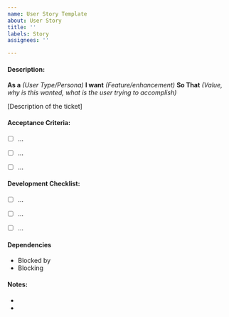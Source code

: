 ```yaml
---
name: User Story Template
about: User Story
title: ''
labels: Story
assignees: ''

---
```


#### Description:

**As a** *(User Type/Persona)* **I want** *(Feature/enhancement)* **So That** *(Value, why is this wanted, what is the user trying to accomplish)*

[Description of the ticket]

#### Acceptance Criteria:
- [ ] ...
- [ ] ...
- [ ] ...


#### Development Checklist:
- [ ] ...
- [ ] ...
- [ ] ...


#### Dependencies
- Blocked by
- Blocking


#### Notes:
-
-
